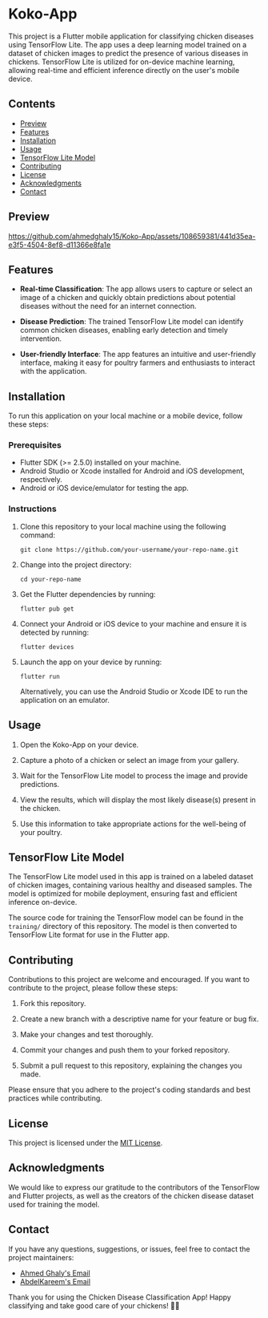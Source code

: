 # Koko-App

This project is a Flutter mobile application for classifying chicken diseases using TensorFlow Lite. The app uses a deep learning model trained on a dataset of chicken images to predict the presence of various diseases in chickens. TensorFlow Lite is utilized for on-device machine learning, allowing real-time and efficient inference directly on the user's mobile device.

## Contents

- [Preview](#preview)
- [Features](#features)
- [Installation](#installation)
- [Usage](#usage)
- [TensorFlow Lite Model](#tensorflow-lite-model)
- [Contributing](#contributing)
- [License](#license)
- [Acknowledgments](#acknowledgments)
- [Contact](#contact)

## Preview

https://github.com/ahmedghaly15/Koko-App/assets/108659381/441d35ea-e3f5-4504-8ef8-d11366e8fa1e

## Features

- **Real-time Classification**: The app allows users to capture or select an image of a chicken and quickly obtain predictions about potential diseases without the need for an internet connection.

- **Disease Prediction**: The trained TensorFlow Lite model can identify common chicken diseases, enabling early detection and timely intervention.

- **User-friendly Interface**: The app features an intuitive and user-friendly interface, making it easy for poultry farmers and enthusiasts to interact with the application.

## Installation

To run this application on your local machine or a mobile device, follow these steps:

### Prerequisites

- Flutter SDK (>= 2.5.0) installed on your machine.
- Android Studio or Xcode installed for Android and iOS development, respectively.
- Android or iOS device/emulator for testing the app.

### Instructions

1. Clone this repository to your local machine using the following command:

   ```
   git clone https://github.com/your-username/your-repo-name.git
   ```

2. Change into the project directory:

   ```
   cd your-repo-name
   ```

3. Get the Flutter dependencies by running:

   ```
   flutter pub get
   ```

4. Connect your Android or iOS device to your machine and ensure it is detected by running:

   ```
   flutter devices
   ```

5. Launch the app on your device by running:

   ```
   flutter run
   ```

   Alternatively, you can use the Android Studio or Xcode IDE to run the application on an emulator.

## Usage

1. Open the Koko-App on your device.

2. Capture a photo of a chicken or select an image from your gallery.

3. Wait for the TensorFlow Lite model to process the image and provide predictions.

4. View the results, which will display the most likely disease(s) present in the chicken.

5. Use this information to take appropriate actions for the well-being of your poultry.

## TensorFlow Lite Model

The TensorFlow Lite model used in this app is trained on a labeled dataset of chicken images, containing various healthy and diseased samples. The model is optimized for mobile deployment, ensuring fast and efficient inference on-device.

The source code for training the TensorFlow model can be found in the `training/` directory of this repository. The model is then converted to TensorFlow Lite format for use in the Flutter app.

## Contributing

Contributions to this project are welcome and encouraged. If you want to contribute to the project, please follow these steps:

1. Fork this repository.

2. Create a new branch with a descriptive name for your feature or bug fix.

3. Make your changes and test thoroughly.

4. Commit your changes and push them to your forked repository.

5. Submit a pull request to this repository, explaining the changes you made.

Please ensure that you adhere to the project's coding standards and best practices while contributing.

## License

This project is licensed under the [MIT License](LICENSE).

## Acknowledgments

We would like to express our gratitude to the contributors of the TensorFlow and Flutter projects, as well as the creators of the chicken disease dataset used for training the model.

## Contact

If you have any questions, suggestions, or issues, feel free to contact the project maintainers:

- [Ahmed Ghaly's Email](ahmedghaly0767@gmail.com)
- [AbdelKareem's Email](kareem01095134688@gmail.com)

Thank you for using the Chicken Disease Classification App! Happy classifying and take good care of your chickens! 🐔🐓
